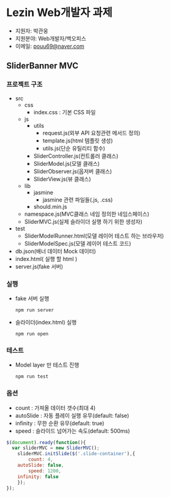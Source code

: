 # Lezin Web개발자 과제
- 지원자: 박관웅
- 지원분야: Web개발자/백오피스
- 이메일: pouu69@naver.com

## SliderBanner MVC
### 프로젝트 구조
- src
  - css
    - index.css : 기본 CSS 파일
  - js
    - utils
      - request.js(외부 API 요청관련 메서드 정의)
      - template.js(html 템플릿 생성)
      - utils.js(단순 유틸리티 함수)
    - SliderController.js(컨트롤러 클래스)
    - SliderModel.js(모델 클래스)
    - SliderObserver.js(옵저버 클래스)
    - SliderView.js(뷰 클래스)
  - lib
    - jasmine
      - jasmine 관련 파일들(.js, .css)
    - should.min.js
  - namespace.js(MVC클래스 네임 정의한 네임스페이스)
  - SliderMVC.js(실제 슬라이더 실행 하기 위한 생성자)
- test
  - SliderModelRunner.html(모델 레이어 테스트 하는 브라우저)
  - SliderModelSpec.js(모델 레이어 테스트 코드)
- db.json(배너 데이터 Mock 데이터)
- index.html( 실행 할 html )
- server.js(fake 서버)

### 실행

- fake 서버 실행
  ````
  npm run server
  ````
- 슬라이더(index.html) 실행
  ````
  npm run open
  ````

### 테스트

- Model layer 만 테스트 진행
  ````
  npm run test
  ````

### 옵션

- count : 가져올 데이터 갯수(최대 4)
- autoSlide : 자동 플레이 실행 유무(default: false)
- infinity : 무한 순환 유무(default: true)
- speed : 슬라이드 넘어가는 속도(default: 500ms)

````javascript
$(document).ready(function(){
  var sliderMVC = new SliderMVC();
	sliderMVC.initSlide($('.slide-container'),{
		count: 4,
    autoSlide: false,
		speed: 1200,
    infinity: false
	});
});
````

